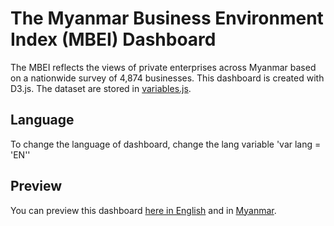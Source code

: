 # The Myanmar Business Environment Index (MBEI) Dashboard

The MBEI reflects the views of private enterprises across Myanmar based on a nationwide survey of 4,874 businesses. This dashboard
is created with D3.js. The dataset are stored in [variables.js](./variables.js).

## Language

To change the language of dashboard, change the lang variable 'var lang = 'EN''

## Preview

You can preview this dashboard [here in English](https://opendevelopmentmekong.github.io/odmm-mbei-dashboard/) and in [Myanmar](https://opendevelopmentmekong.github.io/odmm-mbei-dashboard/index-mm.html).

